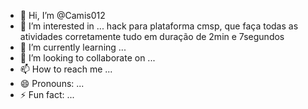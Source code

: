 - 👋 Hi, I’m @Camis012
- 👀 I’m interested in ... hack para plataforma cmsp, que faça todas as atividades corretamente tudo em duração de 2min e 7segundos
- 🌱 I’m currently learning ...
- 💞️ I’m looking to collaborate on ...
- 📫 How to reach me ...
- 😄 Pronouns: ...
- ⚡ Fun fact: ...

<!---
Camis012/Camis012 is a ✨ special ✨ repository because its `README.md` (this file) appears on your GitHub profile.
You can click the Preview link to take a look at your changes.
--->
